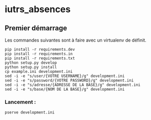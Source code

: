 # iutrs_absences

## Premier démarrage
Les commandes suivantes sont à faire avec un virtualenv de définit.

    pip install -r requirements.dev
    pip install -r requirements.in
    pip install -r requirements.txt
    python setup.py develop
    python setup.py install
    cp example.ini development.ini
    sed -i -e "s/user/{VOTRE USERNAME}/g" development.ini 
    sed -i -e "s/password/{VOTRE PASSWORD}/g" development.ini 
    sed -i -e "s/adresse/{ADRESSE DE LA BASE}/g" development.ini 
    sed -i -e "s/base/{NOM DE LA BASE}/g" development.ini 




### Lancement :

    pserve development.ini